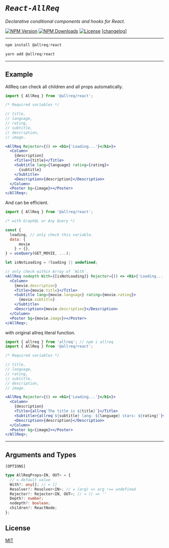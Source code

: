 # **_`React-AllReq`_**

_Declarative conditional components and hooks for React._

[![NPM Version][npm-image]][npm-url]
[![NPM Downloads][downloads-image]][downloads-url]
[![License][license-image]][license-url]
[[changelog]](CHANGELOG.md)

---

```js
npm install @allreq/react
```

```js
yarn add @allreq/react
```

---

## Example

AllReq can check all children and all props automatically.

```jsx
import { AllReq } from '@allreq/react';

/* Required variables */

// title,
// language,
// rating,
// subtitle,
// description,
// image.

<AllReq Rejector={() => <h1>{'Loading...'}</h1>}>
  <Column>
    {description}
    <Title>{title}</Title>
    <Subtitle lang={language} rating={rating}>
      {subtitle}
    </Subtitle>
    <Description>{description}</Description>
  </Column>
  <Poster bg={image}></Poster>
</AllReq>;
```

And can be efficient.

```jsx
import { AllReq } from '@allreq/react';

/* with GraphQL or Any Query */

const {
  loading, // only check this variable.
  data: {
      movie
    } = {},
} = useQuery(GET_MOVIE, ...);

let isNotLoading = !loading || undefined;

// only check within Array of `With`.
<AllReq nodepth With={[isNotLoading]} Rejector={() => <h1>{'Loading...'}</h1>}>
  <Column>
    {movie.description}
    <Title>{movie.title}</Title>
    <Subtitle lang={movie.language} rating={movie.rating}>
      {movie.subtitle}
    </Subtitle>
    <Description>{movie.description}</Description>
  </Column>
  <Poster bg={movie.image}></Poster>
</AllReq>;
```

with original allreq literal function.

```jsx
import { allreq } from 'allreq'; // npm i allreq
import { AllReq } from '@allreq/react';

/* Required variables */

// title,
// language,
// rating,
// subtitle,
// description,
// image.

<AllReq Rejector={() => <h1>{'Loading...'}</h1>}>
  <Column>
    {description}
    <Title>{allreq`The title is ${title}`}</Title>
    <Subtitle>{allreq`${subtitle} lang: ${language} stars: ${rating}`}</Subtitle>
    <Description>{description}</Description>
  </Column>
  <Poster bg={image}></Poster>
</AllReq>;
```

---

## Arguments and Types

`[OPTIONS]`

```typescript
type AllReqProps<IN, OUT> = {
  // = default value
  With?: any[]; // = []
  Resolver?: Resolver<IN>; // = (arg) => arg !== undefined
  Rejector?: Rejector<IN, OUT>; // = () => ''
  Depth?: number;
  nodepth?: boolean;
  children?: ReactNode;
};
```

## **License**<br>

[MIT](LICENSE)

[npm-image]: https://img.shields.io/npm/v/%40allreq%2Freact.svg
[npm-url]: https://npmjs.org/package/%40allreq%2Freact
[downloads-image]: https://img.shields.io/npm/dm/%40allreq%2Freact.svg
[downloads-url]: https://npmcharts.com/compare/%40allreq%2Freact?minimal=true
[license-url]: https://opensource.org/licenses/MIT
[license-image]: https://img.shields.io/npm/l/%40allreq%2Freact
